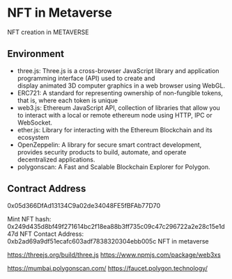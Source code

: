 # NFT in Metaverse
NFT creation in METAVERSE
## Environment
- three.js: Three.js is a cross-browser JavaScript library and application programming interface (API) used to create and   
  display animated 3D computer graphics in a web browser using WebGL.
- ERC721: A standard for representing ownership of non-fungible tokens, that is, where each token is unique
- web3.js: Ethereum JavaScript API, collection of libraries that allow you to interact with a local or remote ethereum node     using HTTP, IPC or WebSocket. 
- ether.js: Library for interacting with the Ethereum Blockchain and its ecosystem
- OpenZeppelin: A library for secure smart contract development, provides security products to build, automate, and operate   
  decentralized applications.
- polygonscan: A Fast and Scalable Blockchain Explorer for Polygon.

## Contract Address
0x05d366DfAd13134C9a02de34048FE5fBFAb77D70

Mint NFT hash: 0x249d435d8bf49f271614bc2f18ea88b3ff735c09c47c296722a2e28c15e1d47d
NFT Contact Address: 0xb2ad69a9df51ecafc603adf7838320304ebb005c
NFT in metaverse

https://threejs.org/build/three.js
https://www.npmjs.com/package/web3xs

<script src="https://unpkg.com/web3@latest/dist/web3.min.js"></script>
https://mumbai.polygonscan.com/
https://faucet.polygon.technology/



